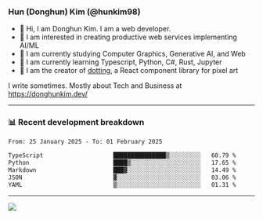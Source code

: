 ### Hun (Donghun) Kim (@hunkim98)

- 👋 Hi, I am Donghun Kim. I am a web developer. 
- 🤔 I am interested in creating productive web services implementing AI/ML
- 🔭 I am currently studying Computer Graphics, Generative AI, and Web 
- 🌱 I am currently learning Typescript, Python, C#, Rust, Jupyter
- 🎨 I am the creator of [dotting](https://github.com/hunkim98/dotting), a React component library for pixel art

I write sometimes. Mostly about Tech and Business at https://donghunkim.dev/

---
### 📊 Recent development breakdown
<!--START_SECTION:waka-->

```txt
From: 25 January 2025 - To: 01 February 2025

TypeScript                    ███████████████▒░░░░░░░░░   60.79 %
Python                        ████▒░░░░░░░░░░░░░░░░░░░░   17.65 %
Markdown                      ███▓░░░░░░░░░░░░░░░░░░░░░   14.49 %
JSON                          ▓░░░░░░░░░░░░░░░░░░░░░░░░   03.06 %
YAML                          ▒░░░░░░░░░░░░░░░░░░░░░░░░   01.31 %
```

<!--END_SECTION:waka-->
---

<!-- <div align='center'> -->
  <img align="center" src="https://github-readme-stats.vercel.app/api?username=hunkim98&theme=dark&show_icons=true"/>
<!-- </div> -->
<!--
**hunkim98/hunkim98** is a ✨ _special_ ✨ repository because its `README.md` (this file) appears on your GitHub profile.

Here are some ideas to get you started:

- 🔭 I’m currently working on ...
- 🌱 I’m currently learning ...
- 👯 I’m looking to collaborate on ...
- 🤔 I’m looking for help with ...
- 💬 Ask me about ...
- 📫 How to reach me: ...
- 😄 Pronouns: ...
- ⚡ Fun fact: ...
-->
